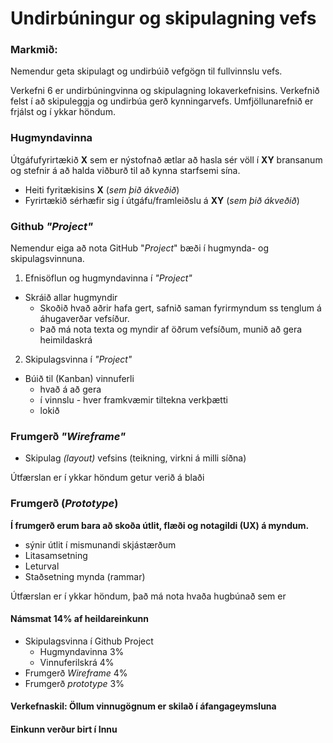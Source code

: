 # Undirbúningur og skipulagning vefs

### Markmið:

Nemendur geta skipulagt og undirbúið vefgögn til fullvinnslu vefs. 

Verkefni 6 er undirbúningvinna og skipulagning lokaverkefnisins. Verkefnið felst í að skipuleggja og undirbúa gerð kynningarvefs. Umfjöllunarefnið er frjálst og í ykkar höndum.  

### Hugmyndavinna 

Útgáfufyrirtækið **X** sem er nýstofnað ætlar að hasla sér völl í **XY** bransanum og stefnir á að halda viðburð til að kynna starfsemi sína. 

* Heiti fyritækisins **X** (_sem þið ákveðið_) 
* Fyrirtækið sérhæfir sig í útgáfu/framleiðslu á **XY** (_sem þið ákveðið_)

### Github _"Project"_

Nemendur eiga að nota GitHub "_Project_" bæði í hugmynda- og skipulagsvinnuna.

1. Efnisöflun og hugmyndavinna í _"Project"_
  * Skráið allar hugmyndir  
    * Skoðið hvað aðrir hafa gert, safnið saman fyrirmyndum ss tenglum á áhugaverðar vefsíður.
    * Það má nota texta og myndir af öðrum vefsíðum, munið að gera heimildaskrá 
2. Skipulagsvinna í _"Project"_
  * Búið til (Kanban) vinnuferli
    * hvað á að gera
    * í vinnslu - hver framkvæmir tiltekna verkþætti
    * lokið

### Frumgerð _"Wireframe"_ 

* Skipulag _(layout)_ vefsins (teikning, virkni á milli síðna)

Útfærslan er í ykkar höndum getur verið á blaði

### Frumgerð (_Prototype_) 

**Í frumgerð erum bara að skoða útlit, flæði og notagildi (UX) á myndum.**

* sýnir útlit í mismunandi skjástærðum  
* Litasamsetning
* Leturval 
* Staðsetning mynda (rammar)

Útfærslan er í ykkar höndum, það má nota hvaða hugbúnað sem er

#### Námsmat 14% af heildareinkunn

* Skipulagsvinna í Github Project
  * Hugmyndavinna   3%
  * Vinnuferilskrá  4%
* Frumgerð _Wireframe_     4%
* Frumgerð _prototype_     3%

#### Verkefnaskil: Öllum vinnugögnum er skilað í áfangageymsluna 

#### Einkunn verður birt í Innu
